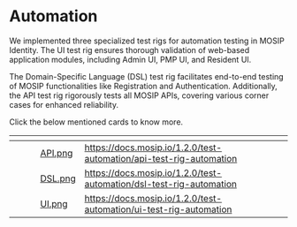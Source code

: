 # Automation

We implemented three specialized test rigs for automation testing in MOSIP Identity. The UI test rig ensures thorough validation of web-based application modules, including Admin UI, PMP UI, and Resident UI.

The Domain-Specific Language (DSL) test rig facilitates end-to-end testing of MOSIP functionalities like Registration and Authentication. Additionally, the API test rig rigorously tests all MOSIP APIs, covering various corner cases for enhanced reliability.

Click the below mentioned cards to know more.

<table data-view="cards"><thead><tr><th></th><th></th><th></th><th data-hidden data-card-cover data-type="files"></th><th data-hidden data-card-target data-type="content-ref"></th></tr></thead><tbody><tr><td></td><td></td><td></td><td><a href="../../../../.gitbook/assets/API.png">API.png</a></td><td><a href="https://docs.mosip.io/1.2.0/test-automation/api-test-rig-automation">https://docs.mosip.io/1.2.0/test-automation/api-test-rig-automation</a></td></tr><tr><td></td><td></td><td></td><td><a href="../../../../.gitbook/assets/DSL.png">DSL.png</a></td><td><a href="https://docs.mosip.io/1.2.0/test-automation/dsl-test-rig-automation">https://docs.mosip.io/1.2.0/test-automation/dsl-test-rig-automation</a></td></tr><tr><td></td><td></td><td></td><td><a href="../../../../.gitbook/assets/UI.png">UI.png</a></td><td><a href="https://docs.mosip.io/1.2.0/test-automation/ui-test-rig-automation">https://docs.mosip.io/1.2.0/test-automation/ui-test-rig-automation</a></td></tr></tbody></table>
